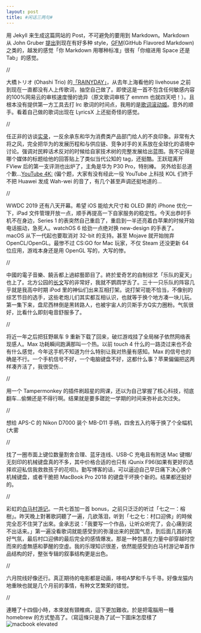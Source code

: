```yaml
---
layout: post
title: #闲话三两句#
---
```


用 Jekyll 来生成这篇网站的 Post，不可避免的要用到 Markdown。Markdown 从 John Gruber [提出](https://daringfireball.net/projects/markdown/)到现在有好多种 style，[GFM](https://github.github.com/gfm/)(GitHub Flavored Markdown) 之类的，越发的感觉「你 Markdown 用哪种标准」很有「你缩进用 Space 还是 Tab」的感觉。 

//

大橋トリオ (Ohashi Trio) 的[「RAINYDAY」](http://music.163.com/song?id=22781806&userid=125565879)，从去年上海看他的 livehouse 之前到现在一直都没有人上传歌词，抽空自己做了。即使这是一首不包含任何敏感内容的100%网易云的审核速度慢的诡异（原文歌词审核了 emmm 也就四天吧！）。且根本没有提供第一方工具去打 lrc 歌词的时间点，我用的是[歌词滚动姬]([https://lrc-maker.github.io](https://lrc-maker.github.io/))。意外的顺手。看着自己做的歌词出现在 LyricsX 上还挺奇怪的感觉。

//

任正非的访谈[实录](https://www.tmtpost.com/3958628.html)，一反余承东和华为消费类产品部门给人的不良印象。非常有大将之风，完全把华为的发展历程和与供应链、竞争对手的关系放在全球化的语境中讨论。强调对民粹话术反对的时候给自家技术树的完整发展给出蓝图。我不记得是哪个媒体的标题给他的回答贴上了类似当代公知的 tag，还挺酷。王跃琨离开 FView 后的第一支评测也出炉了，主角是华为 P30 Pro，特别棒。 另外给彭总道个歉...[YouTube 4K:](https://www.youtube.com/watch?v=EH3B38cZjJE&feature=youtu.be)
(偏个题，大家有没有经此一役 YouTube 上科技 KOL 们终于不把 Huawei 发成 Wah-wei 的音了，有几个甚至声调还挺地道的...

//
<!--excerpt-->
WWDC 2019 还有八天开幕。希望 iOS 能给大尺寸和 OLED 屏的 iPhone 优化一下，iPad 文件管理开放一点，顺手再提高一下自家服务的稳定性。今天出恭时手机不在身边，Series 1 的表突然自己重启了，重启到一半还亮着白苹果的时候开始电话振动，急死人。watchOS 6 给劲一点绝对换 new-design 的手表了。macOS 从下一代起也要取消对 32-bit 的支持。甚至 Mojave 就开始抛弃 OpenCL/OpenGL。最惨不过 CS:GO for Mac 玩家，不仅 Steam 还没更新 64 位应用，游戏本身还是用 OpenGL 写的，大写的惨。

//

中國的電子音樂、饒舌都上過綜藝節目了。終於爱奇艺的自制综艺「乐队的夏天」也上了。北方公园的[长文](https://www.weibo.com/ttarticle/p/show?id=2309404375958353223833#_0)写的非常好，我就不鹦鹉学舌了。三十一只乐队的阵容几乎就是我高中时期 iPod 里的神仙们出来互相打架。说打架可能不恰当，不像别的综艺节目的选手，这些老炮儿们其实都互相认识，也就等于换个地方凑一块儿玩。第一集下来，盘尼西林倒是黑转路人，也被宇宙人的贝斯手方Q实力圈粉。气氛很好，比看什么即刻电音舒服多了。

//

将近一年之后把狂野飙车 9 重新下载了回来，破烂游戏挂了全局梯子依然网络表现感人。Max 功耗瞬间跑满那叫一个热。以前 touch 4 什么的一路烫过来也不会有什么感觉，今年这手机不知道为什么特别让我对热量有感知。Max 的信号也的确是不行。一个手机信号不好，一个电脑键盘不好，这都什么事？苹果偏偏把这两样凑齐活了，我很受伤...

//

用一个 Tampermonkey 的插件刷超星的网课，还以为自己掌握了核心科技，彻底翻车...偷懒还是不得行啊。结果就是要多蹉跎一学期的时间来弥补此次过失。

//

想给 APS-C 的 Nikon D7000 装个 MB-D11 手柄，四舍五入约等于换了个全幅机(大雾

//

找了一圈市面上键位数量割舍合理、蓝牙连线、USB-C 充电且有附送 Mac 键帽/无刻印的机械键盘真的不多，其中价格合适的也只有 iQunix F96(如果有更好的选择欢迎私信我救救孩子的花呗)。勤写博客的话，可以逼迫自己早日痛下决心换个机械键盘，或者干脆把 MacBook Pro 2018 的键盘干坏换个新的。结果都还挺好的。

//

彩虹的[白马村游记](https://open.spotify.com/album/2O1ie99FOKQkg1zeuvBBwZ?si=yo85QXDLR4u0llJVtAgtSw)。一共七首加一首 bonus，之前只泛泛的听过「七之一：榕樹」。昨天晚上對著歌詞聽了一遍，几欲落泪，听到「七之七：村口迎佛」的時候完全忍不住哭了出來。金承志说：「我要写一个作品，让听众听完了，会心痛到说不出话来。」第一遍没看歌词就能感受到的弥漫出来的民国气息，到后面几首的美好气氛，最后村口迎佛的最后完全的感情爆发。那是一种包裹在力量中卻穿越时空而來的虛無感和夢醒的空虛。我的乐理知识很差，依然能感受到白马村游记单首作品结构的好，整张专辑的叙事结构更是出色。

//

六月院线好像还行。真正期待的电影都是动画，哆啦A梦和千与千寻。好像龙猫内地重映也就是几个月前的事情，有种文艺繁荣的错觉。

//

連睡了十四個小時，本來就有頸椎病，這下更加難收。於是把電腦用一種 homebrew 的方式墊高了。（寫這條只是為了試一下圖床怎麼樣了
![macbook elevated](http://wx1.sinaimg.cn/large/6d4c710cly1g3g9px7he8j218z0u0kjl.jpg)

